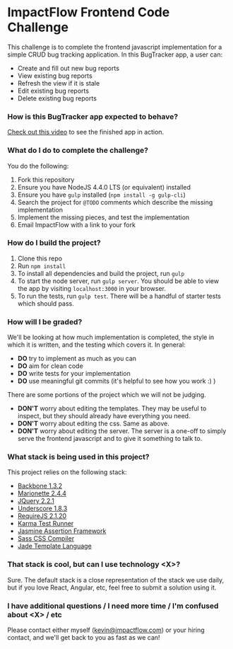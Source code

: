 # ImpactFlow Frontend Code Challenge
This challenge is to complete the frontend javascript implementation for a simple CRUD bug tracking application. 
In this BugTracker app, a user can:
- Create and fill out new bug reports
- View existing bug reports
- Refresh the view if it is stale
- Edit existing bug reports
- Delete existing bug reports

### How is this BugTracker app expected to behave?
[Check out this video](https://youtu.be/PSXgUA1frrg) to see the finished app in action.

### What do I do to complete the challenge?
You do the following:

1. Fork this repository
1. Ensure you have NodeJS 4.4.0 LTS (or equivalent) installed
1. Ensure you have `gulp` installed (`npm install -g gulp-cli`)
1. Search the project for `@TODO` comments which describe the missing implementation
1. Implement the missing pieces, and test the implementation
1. Email ImpactFlow with a link to your fork

### How do I build the project?
1. Clone this repo
1. Run `npm install`
1. To install all dependencies and build the project, run `gulp`
1. To start the node server, run `gulp server`. You should be able to view the app by visiting `localhost:3000` in your browser.
1. To run the tests, run `gulp test`. There will be a handful of starter tests which should pass.

### How will I be graded?
We'll be looking at how much implementation is completed, the style in which it is written, and the testing which covers it.
In general:
- **DO** try to implement as much as you can
- **DO** aim for clean code
- **DO** write tests for your implementation
- **DO** use meaningful git commits (it's helpful to see how you work :) )

There are some portions of the project which we will not be judging.
- **DON'T** worry about editing the templates. They may be useful to inspect, but they should already have everything you need.
- **DON'T** worry about editing the css. Same as above.
- **DON'T** worry about editing the server. The server is a one-off to simply serve the frontend javascript and to give it something to talk to.

### What stack is being used in this project?
This project relies on the following stack:
- [Backbone 1.3.2](http://backbonejs.org/)
- [Marionette 2.4.4](http://marionettejs.com/)
- [JQuery 2.2.1](http://jquery.com/)
- [Underscore 1.8.3](http://underscorejs.org/)
- [RequireJS 2.1.20](http://requirejs.org/)
- [Karma Test Runner](https://karma-runner.github.io/0.13/index.html)
- [Jasmine Assertion Framework](http://jasmine.github.io/2.3/introduction.html)
- [Sass CSS Compiler](http://sass-lang.com/)
- [Jade Template Language](http://jade-lang.com/)

### That stack is cool, but can I use technology &lt;X&gt;?
Sure.  The default stack is a close representation of the stack we use daily, but if you love React, Angular, etc, feel free to submit a solution using it.

### I have additional questions / I need more time / I'm confused about &lt;X&gt; / etc
Please contact either myself (kevin@impactflow.com) or your hiring contact, and we'll get back to you as fast as we can!
